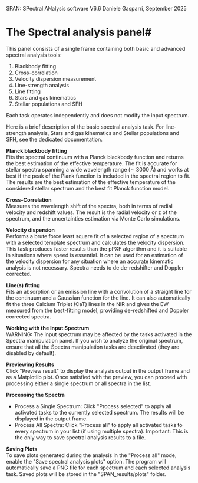SPAN: SPectral ANalysis software V6.6
Daniele Gasparri, September 2025

# The Spectral analysis panel#

This panel consists of a single frame containing both basic and advanced spectral analysis tools:

1. Blackbody fitting
2. Cross-correlation
3. Velocity dispersion measurement
4. Line-strength analysis
5. Line fitting
6. Stars and gas kinematics
7. Stellar populations and SFH

Each task operates independently and does not modify the input spectrum.


Here is a brief description of the basic spectral analysis task. For line-strength analysis, Stars and gas kinematics and Stellar populations and SFH, see the dedicated documentation. 


**Planck blackbody fitting**  
Fits the spectral continuum with a Planck blackbody function and returns the best estimation of the effective temperature. The fit is accurate for stellar spectra spanning a wide wavelength range (∼ 3000 Å) and works at best if the peak of the Plank function is included in the spectral region to fit. The results are the best estimation of the effective temperature of the considered stellar spectrum and the best fit Planck function model.

**Cross-Correlation**  
Measures the wavelength shift of the spectra, both in terms of radial velocity and redshift values. 
The result is the radial velocity or z of the spectrum, and the uncertainties estimation via Monte
Carlo simulations.

**Velocity dispersion**  
Performs a brute force least square fit of a selected region of a spectrum with a selected template spectrum and calculates the velocity dispersion. This task produces faster results than the pPXF algorithm and it is suitable in situations where speed is essential. It can be used for an estimation of the velocity dispersion for any situation where an accurate kinematic analysis is not necessary. Spectra needs to de de-redshifter and Doppler corrected.


**Line(s) fitting**  
Fits an absorption or an emission line with a convolution of a straight line for the continuum and a Gaussian function for the line. It can also automatically fit the three Calcium Triplet (CaT) lines in the NIR and gives the EW measured from the best-fitting model, providing de-redshifted and Doppler corrected spectra.


**Working with the Input Spectrum**  
WARNING: The input spectrum may be affected by the tasks activated in the Spectra manipulation panel.
If you wish to analyze the original spectrum, ensure that all the Spectra manipulation tasks are deactivated (they are disabled by default).


**Previewing Results**  
Click "Preview result" to display the analysis output in the output frame and as a Matplotlib plot.
Once satisfied with the preview, you can proceed with processing either a single spectrum or all spectra in the list.


**Processing the Spectra**  

- Process a Single Spectrum:
Click "Process selected" to apply all activated tasks to the currently selected spectrum. The results will be displayed in the output frame.
- Process All Spectra:
Click "Process all" to apply all activated tasks to every spectrum in your list (if using multiple spectra).
Important: This is the only way to save spectral analysis results to a file.


**Saving Plots**  
To save plots generated during the analysis in the "Process all" mode, enable the "Save spectral analysis plots" option.
The program will automatically save a PNG file for each spectrum and each selected analysis task.
Saved plots will be stored in the "SPAN_results/plots" folder.
